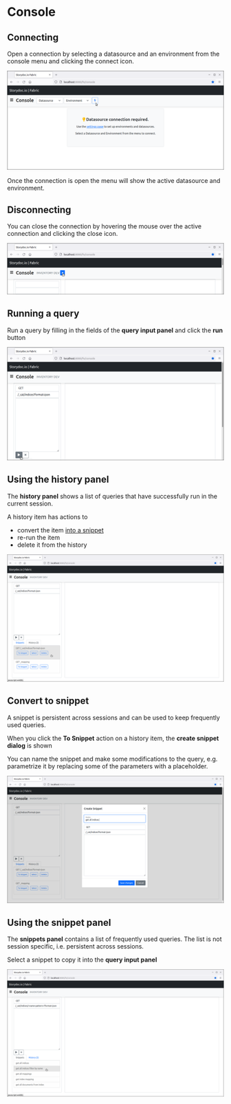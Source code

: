 # Console

## Connecting

Open a connection by selecting a datasource and an environment from the console menu and clicking the connect icon.

[![console-connect]][console-connect]

[console-connect]: console-connect.png

Once the connection is open the menu will show the active datasource and environment. 

## Disconnecting

You can close the connection by hovering the mouse over the active connection and clicking the close icon.

[![console-disconnect]][console-disconnect]

[console-disconnect]: console-disconnect.png


## Running a query

Run a query by filling in the fields of the __query input panel__ and click the __run__ button

[![console-run-query]][console-run-query]

[console-run-query]: console-run-query.png

## Using the history panel

The __history panel__ shows a list of queries that have successfully run in the current session.

A history item has actions to 

  - convert the item [into a snippet](#convert-to-snippet)
  - re-run the item
  - delete it from the history

[![console-history]][console-history]

[console-history]: console-history.png

## Convert to snippet

A snippet is persistent across sessions and can be used to keep frequently used queries. 

When you click the __To Snippet__ action on a history item, the __create snippet dialog__ is shown

You can name the snippet and make some modifications to the query, e.g. parametrize it by replacing some of the parameters with a placeholder.  

[![console-snippet-dialog]][console-snippet-dialog]

[console-snippet-dialog]: console-snippet-dialog.png


## Using the snippet panel

The __snippets panel__ contains a list of frequently used queries. The list is not session specific, i.e. persistent across sessions.

Select a snippet to copy it into the __query input panel__  

[![console-snippets]][console-snippets]

[console-snippets]: console-snippets.png

